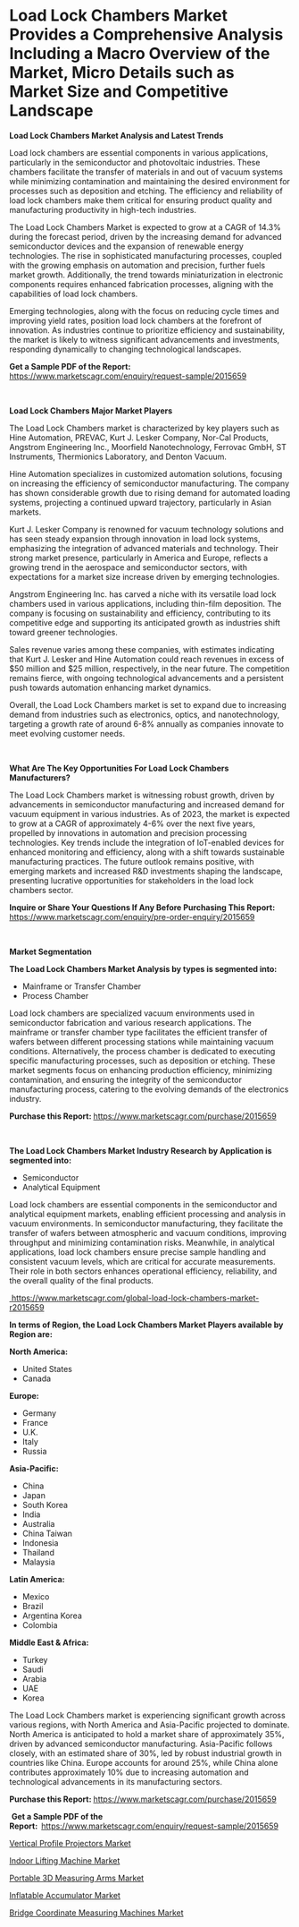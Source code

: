 <p><h1>Load Lock Chambers Market Provides a Comprehensive Analysis Including a Macro Overview of the Market, Micro Details such as Market Size and Competitive Landscape</h1></p><p><strong>Load Lock Chambers Market Analysis and Latest Trends</strong></p>
<p><p>Load lock chambers are essential components in various applications, particularly in the semiconductor and photovoltaic industries. These chambers facilitate the transfer of materials in and out of vacuum systems while minimizing contamination and maintaining the desired environment for processes such as deposition and etching. The efficiency and reliability of load lock chambers make them critical for ensuring product quality and manufacturing productivity in high-tech industries.</p><p>The Load Lock Chambers Market is expected to grow at a CAGR of 14.3% during the forecast period, driven by the increasing demand for advanced semiconductor devices and the expansion of renewable energy technologies. The rise in sophisticated manufacturing processes, coupled with the growing emphasis on automation and precision, further fuels market growth. Additionally, the trend towards miniaturization in electronic components requires enhanced fabrication processes, aligning with the capabilities of load lock chambers.</p><p>Emerging technologies, along with the focus on reducing cycle times and improving yield rates, position load lock chambers at the forefront of innovation. As industries continue to prioritize efficiency and sustainability, the market is likely to witness significant advancements and investments, responding dynamically to changing technological landscapes.</p></p>
<p><strong>Get a Sample PDF of the Report:&nbsp;</strong> <a href="https://www.marketscagr.com/enquiry/request-sample/2015659?utm_campaign=3546&utm_medium=2&utm_source=Github&utm_content=ia&utm_term=29032025&utm_id=load-lock-chambers">https://www.marketscagr.com/enquiry/request-sample/2015659</a></p>
<p>&nbsp;</p>
<p><strong>Load Lock Chambers Major Market Players</strong></p>
<p><p>The Load Lock Chambers market is characterized by key players such as Hine Automation, PREVAC, Kurt J. Lesker Company, Nor-Cal Products, Angstrom Engineering Inc., Moorfield Nanotechnology, Ferrovac GmbH, ST Instruments, Thermionics Laboratory, and Denton Vacuum. </p><p>Hine Automation specializes in customized automation solutions, focusing on increasing the efficiency of semiconductor manufacturing. The company has shown considerable growth due to rising demand for automated loading systems, projecting a continued upward trajectory, particularly in Asian markets.</p><p>Kurt J. Lesker Company is renowned for vacuum technology solutions and has seen steady expansion through innovation in load lock systems, emphasizing the integration of advanced materials and technology. Their strong market presence, particularly in America and Europe, reflects a growing trend in the aerospace and semiconductor sectors, with expectations for a market size increase driven by emerging technologies.</p><p>Angstrom Engineering Inc. has carved a niche with its versatile load lock chambers used in various applications, including thin-film deposition. The company is focusing on sustainability and efficiency, contributing to its competitive edge and supporting its anticipated growth as industries shift toward greener technologies.</p><p>Sales revenue varies among these companies, with estimates indicating that Kurt J. Lesker and Hine Automation could reach revenues in excess of $50 million and $25 million, respectively, in the near future. The competition remains fierce, with ongoing technological advancements and a persistent push towards automation enhancing market dynamics. </p><p>Overall, the Load Lock Chambers market is set to expand due to increasing demand from industries such as electronics, optics, and nanotechnology, targeting a growth rate of around 6-8% annually as companies innovate to meet evolving customer needs.</p></p>
<p>&nbsp;</p>
<p><strong>What Are The Key Opportunities For Load Lock Chambers Manufacturers?</strong></p>
<p><p>The Load Lock Chambers market is witnessing robust growth, driven by advancements in semiconductor manufacturing and increased demand for vacuum equipment in various industries. As of 2023, the market is expected to grow at a CAGR of approximately 4-6% over the next five years, propelled by innovations in automation and precision processing technologies. Key trends include the integration of IoT-enabled devices for enhanced monitoring and efficiency, along with a shift towards sustainable manufacturing practices. The future outlook remains positive, with emerging markets and increased R&D investments shaping the landscape, presenting lucrative opportunities for stakeholders in the load lock chambers sector.</p></p>
<p><strong>Inquire or Share Your Questions If Any Before Purchasing This Report:</strong> <a href="https://www.marketscagr.com/enquiry/pre-order-enquiry/2015659?utm_campaign=3546&utm_medium=2&utm_source=Github&utm_content=ia&utm_term=29032025&utm_id=load-lock-chambers">https://www.marketscagr.com/enquiry/pre-order-enquiry/2015659</a></p>
<p>&nbsp;</p>
<p><strong>Market Segmentation</strong></p>
<p><strong>The Load Lock Chambers Market Analysis by types is segmented into:</strong></p>
<p><ul><li>Mainframe or Transfer Chamber</li><li>Process Chamber</li></ul></p>
<p><p>Load lock chambers are specialized vacuum environments used in semiconductor fabrication and various research applications. The mainframe or transfer chamber type facilitates the efficient transfer of wafers between different processing stations while maintaining vacuum conditions. Alternatively, the process chamber is dedicated to executing specific manufacturing processes, such as deposition or etching. These market segments focus on enhancing production efficiency, minimizing contamination, and ensuring the integrity of the semiconductor manufacturing process, catering to the evolving demands of the electronics industry.</p></p>
<p><strong>Purchase this Report:&nbsp;</strong><a href="https://www.marketscagr.com/purchase/2015659?utm_campaign=3546&utm_medium=2&utm_source=Github&utm_content=ia&utm_term=29032025&utm_id=load-lock-chambers">https://www.marketscagr.com/purchase/2015659</a></p>
<p>&nbsp;</p>
<p><strong>The Load Lock Chambers Market Industry Research by Application is segmented into:</strong></p>
<p><ul><li>Semiconductor</li><li>Analytical Equipment</li></ul></p>
<p><p>Load lock chambers are essential components in the semiconductor and analytical equipment markets, enabling efficient processing and analysis in vacuum environments. In semiconductor manufacturing, they facilitate the transfer of wafers between atmospheric and vacuum conditions, improving throughput and minimizing contamination risks. Meanwhile, in analytical applications, load lock chambers ensure precise sample handling and consistent vacuum levels, which are critical for accurate measurements. Their role in both sectors enhances operational efficiency, reliability, and the overall quality of the final products.</p></p>
<p><a href="https://www.marketscagr.com/global-load-lock-chambers-market-r2015659?utm_campaign=3546&utm_medium=2&utm_source=Github&utm_content=ia&utm_term=29032025&utm_id=load-lock-chambers">&nbsp;https://www.marketscagr.com/global-load-lock-chambers-market-r2015659</a></p>
<p><strong>In terms of Region, the Load Lock Chambers Market Players available by Region are:</strong></p>
<p>
    <p> <strong> North America: </strong>
        <ul>
            <li>United States</li>
            <li>Canada</li>
        </ul>
        </p> 
    <p> <strong> Europe: </strong>
        <ul>
            <li>Germany</li>
            <li>France</li>
            <li>U.K.</li>
            <li>Italy</li>
            <li>Russia</li>
        </ul>
        </p> 
    <p> <strong> Asia-Pacific: </strong>
        <ul>
            <li>China</li>
            <li>Japan</li>
            <li>South Korea</li>
            <li>India</li>
            <li>Australia</li>
            <li>China Taiwan</li>
            <li>Indonesia</li>
            <li>Thailand</li>
            <li>Malaysia</li>
        </ul>
        </p> 
    <p> <strong> Latin America: </strong>
        <ul>
            <li>Mexico</li>
            <li>Brazil</li>
            <li>Argentina Korea</li>
            <li>Colombia</li>
        </ul>
        </p> 
    <p> <strong> Middle East & Africa: </strong>
        <ul>
            <li>Turkey</li>
            <li>Saudi</li>
            <li>Arabia</li>
            <li>UAE</li>
            <li>Korea</li>
        </ul>
    </p>
    </p>
<p><p>The Load Lock Chambers market is experiencing significant growth across various regions, with North America and Asia-Pacific projected to dominate. North America is anticipated to hold a market share of approximately 35%, driven by advanced semiconductor manufacturing. Asia-Pacific follows closely, with an estimated share of 30%, led by robust industrial growth in countries like China. Europe accounts for around 25%, while China alone contributes approximately 10% due to increasing automation and technological advancements in its manufacturing sectors.</p></p>
<p><strong>Purchase this Report: </strong><a href="https://www.marketscagr.com/purchase/2015659?utm_campaign=3546&utm_medium=2&utm_source=Github&utm_content=ia&utm_term=29032025&utm_id=load-lock-chambers">https://www.marketscagr.com/purchase/2015659</a></p>
<p>&nbsp;<strong>Get a Sample PDF of the Report:&nbsp;&nbsp;</strong><a href="https://www.marketscagr.com/enquiry/request-sample/2015659?utm_campaign=3546&utm_medium=2&utm_source=Github&utm_content=ia&utm_term=29032025&utm_id=load-lock-chambers">https://www.marketscagr.com/enquiry/request-sample/2015659</a></p>
<p><strong></strong></p>
<p><p><a href="https://www.linkedin.com/pulse/vertical-profile-projectors-market-size-report-2025-2032-dj9ic?utm_campaign=3546&utm_medium=2&utm_source=Github&utm_content=ia&utm_term=29032025&utm_id=load-lock-chambers">Vertical Profile Projectors Market</a></p><p><a href="https://www.linkedin.com/pulse/indoor-lifting-machine-market-analysis-report-offers-forecast-s0tcc?utm_campaign=3546&utm_medium=2&utm_source=Github&utm_content=ia&utm_term=29032025&utm_id=load-lock-chambers">Indoor Lifting Machine Market</a></p><p><a href="https://www.linkedin.com/pulse/in-depth-portable-3d-measuring-arms-market-analysis-examining-qkhkc?utm_campaign=3546&utm_medium=2&utm_source=Github&utm_content=ia&utm_term=29032025&utm_id=load-lock-chambers">Portable 3D Measuring Arms Market</a></p><p><a href="https://www.linkedin.com/pulse/inflatable-accumulator-market-spectrum-usage-patterns-sector-yr49f?utm_campaign=3546&utm_medium=2&utm_source=Github&utm_content=ia&utm_term=29032025&utm_id=load-lock-chambers">Inflatable Accumulator Market</a></p><p><a href="https://www.linkedin.com/pulse/projected-cagr-66-bridge-coordinate-measuring-machines-market-yglzc?utm_campaign=3546&utm_medium=2&utm_source=Github&utm_content=ia&utm_term=29032025&utm_id=load-lock-chambers">Bridge Coordinate Measuring Machines Market</a></p></p>
